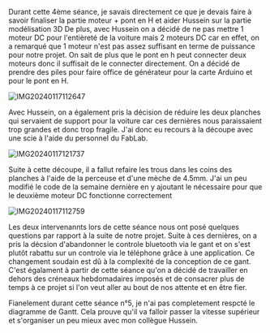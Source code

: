 Durant cette 4ème séance, je savais directement ce que je devais faire à savoir finaliser la partie moteur + pont en H et aider Hussein sur la partie modélisation 3D
De plus, avec Hussein on a décidé de ne pas mettre 1 moteur DC pour l'entièreté de la voiture mais 2 moteurs DC car en effet, on a remarqué que 1 moteur n'est pas assez suffisant en terme de puissance pour notre projet. On sait de plus que le pont en h peut connecter deux moteurs donc il suffisait de le connecter directement. On a décidé de prendre des piles pour faire office de générateur pour la carte Arduino et pour le pont en H.

![IMG20240117112647](https://github.com/hbtounes/projet-Arduino-Bentounes-Cayla/assets/134288995/c3737991-cc69-44c8-8ea3-27b169806f07)

Avec Hussein, on a également pris la décision de réduire les deux planches qui servaient de support pour la voiture car ces dernières nous paraissaient trop grandes et donc trop fragile. J'ai donc eu recours à la découpe avec une scie à l'aide du personnel du FabLab. 

![IMG20240117121737](https://github.com/hbtounes/projet-Arduino-Bentounes-Cayla/assets/134288995/9c7b786f-aa06-40d7-b0d1-4a98456b47b9)

Suite à cette découpe, il a fallut refaire les trous dans les coins des planches à l'aide de la perceuse et d'une mèche de 4.5mm.
J'ai un peu modifié le code de la semaine dernière en y ajoutant le nécessaire pour que le deuxième moteur DC fonctionne correctement

![IMG20240117112759](https://github.com/hbtounes/projet-Arduino-Bentounes-Cayla/assets/134288995/212f7030-6c69-4ec4-9164-09e4d85b72f7)

Les deux intervenannts lors de cette séance nous ont posé quelques questions par rapport à la suite de notre projet. Suite à ces dernières, on a pris la décsion d'abandonner le controle bluetooth via le gant et on s'est plutôt rabattu sur un controle via le téléphone grâce à une application. Ce changement soudain est dû à la complexité de la conception de ce gant. C'est égalament à partir de cette séance qu'on a décidé de travailler en dehors des créneaux hebdomadaires imposés et de consacrer plus de temps à ce projet si l'on veut aller au bout de nos attente et en être fier.

Fianelement durant cette séance n°5, je n'ai pas completement respcté le diagramme de Gantt. Cela prouve qu'il va falloir passer la vitesse supérieur et s'organiser un peu mieux avec mon collègue Hussein.
